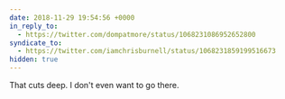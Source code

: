 ```yaml
---
date: 2018-11-29 19:54:56 +0000
in_reply_to:
  - https://twitter.com/dompatmore/status/1068231086952652800
syndicate_to:
  - https://twitter.com/iamchrisburnell/status/1068231859199516673
hidden: true
---
```


That cuts deep. I don't even want to go there.
